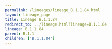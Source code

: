 ```yaml
---
permalink: /lineages/lineage_B.1.1.84.html
layout: lineage_page
title: Lineage B.1.1.84
redirect_to: ../lineage.html?lineage=B.1.1.84
lineage: B.1.1.84
parent: B.1.1
children: ['B.1.1.84']
---
```

